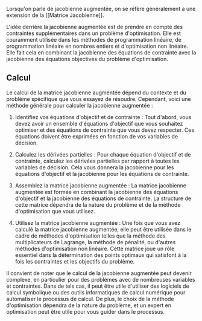 
Lorsqu'on parle de jacobienne augmentée, on se réfère généralement à une extension de la [[Matrice Jacobienne]].

L'idée derrière la jacobienne augmentée est de prendre en compte des contraintes supplémentaires dans un problème d'optimisation. Elle est couramment utilisée dans les méthodes de programmation linéaire, de programmation linéaire en nombres entiers et d'optimisation non linéaire. Elle fait cela en combinant la jacobienne des équations de contrainte avec la jacobienne des équations objectives du problème d'optimisation. 

## Calcul

Le calcul de la matrice jacobienne augmentée dépend du contexte et du problème spécifique que vous essayez de résoudre. Cependant, voici une méthode générale pour calculer la jacobienne augmentée :

1. Identifiez vos équations d'objectif et de contrainte : Tout d'abord, vous devez avoir un ensemble d'équations d'objectif que vous souhaitez optimiser et des équations de contrainte que vous devez respecter. Ces équations doivent être exprimées en fonction de vos variables de décision.

2. Calculez les dérivées partielles : Pour chaque équation d'objectif et de contrainte, calculez les dérivées partielles par rapport à toutes les variables de décision. Cela vous donnera la jacobienne pour les équations d'objectif et la jacobienne pour les équations de contrainte.

3. Assemblez la matrice jacobienne augmentée : La matrice jacobienne augmentée est formée en combinant la jacobienne des équations d'objectif et la jacobienne des équations de contrainte. La structure de cette matrice dépendra de la nature du problème et de la méthode d'optimisation que vous utilisez.

4. Utilisez la matrice jacobienne augmentée : Une fois que vous avez calculé la matrice jacobienne augmentée, elle peut être utilisée dans le cadre de méthodes d'optimisation telles que la méthode des multiplicateurs de Lagrange, la méthode de pénalité, ou d'autres méthodes d'optimisation non linéaire. Cette matrice joue un rôle essentiel dans la détermination des points optimaux qui satisfont à la fois les contraintes et les objectifs du problème.

Il convient de noter que le calcul de la jacobienne augmentée peut devenir complexe, en particulier pour des problèmes avec de nombreuses variables et contraintes. Dans de tels cas, il peut être utile d'utiliser des logiciels de calcul symbolique ou des outils informatiques de calcul numérique pour automatiser le processus de calcul. De plus, le choix de la méthode d'optimisation dépendra de la nature du problème, et un expert en optimisation peut être utile pour vous guider dans le processus.